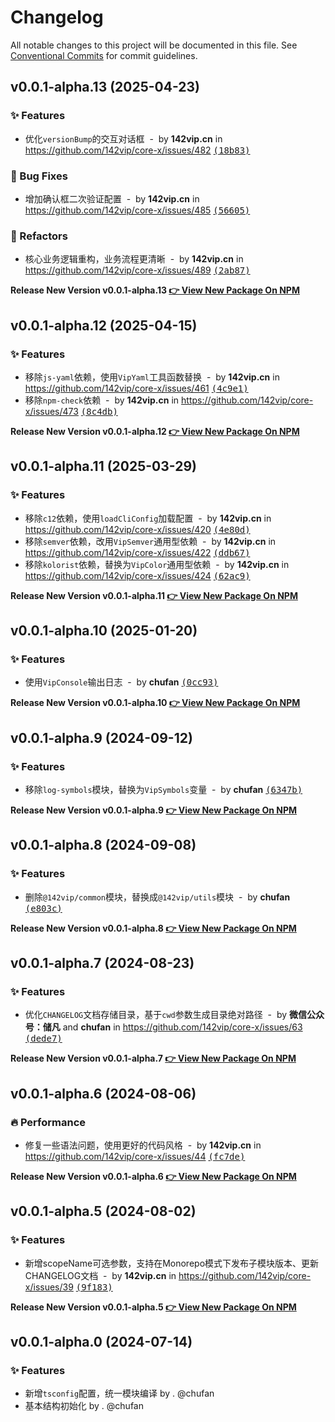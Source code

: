 # Changelog

All notable changes to this project will be documented in this file. See [Conventional Commits](https://conventionalcommits.org) for commit guidelines.

## v0.0.1-alpha.13 (2025-04-23)

### ✨ Features

- 优化`versionBump`的交互对话框 &nbsp;-&nbsp; by **142vip.cn** in https://github.com/142vip/core-x/issues/482 [<samp>(18b83)</samp>](https://github.com/142vip/core-x/commit/18b8352)

### 🐛 Bug Fixes

- 增加确认框二次验证配置 &nbsp;-&nbsp; by **142vip.cn** in https://github.com/142vip/core-x/issues/485 [<samp>(56605)</samp>](https://github.com/142vip/core-x/commit/5660574)

### 💅 Refactors

- 核心业务逻辑重构，业务流程更清晰 &nbsp;-&nbsp; by **142vip.cn** in https://github.com/142vip/core-x/issues/489 [<samp>(2ab87)</samp>](https://github.com/142vip/core-x/commit/2ab878b)

**Release New Version v0.0.1-alpha.13 [👉 View New Package On NPM](https://www.npmjs.com/package/@142vip/release-version)**

## v0.0.1-alpha.12 (2025-04-15)

### ✨ Features

- 移除`js-yaml`依赖，使用`VipYaml`工具函数替换 &nbsp;-&nbsp; by **142vip.cn** in https://github.com/142vip/core-x/issues/461 [<samp>(4c9e1)</samp>](https://github.com/142vip/core-x/commit/4c9e1c0)
- 移除`npm-check`依赖 &nbsp;-&nbsp; by **142vip.cn** in https://github.com/142vip/core-x/issues/473 [<samp>(8c4db)</samp>](https://github.com/142vip/core-x/commit/8c4db14)

**Release New Version v0.0.1-alpha.12 [👉 View New Package On NPM](https://www.npmjs.com/package/@142vip/release-version)**

## v0.0.1-alpha.11 (2025-03-29)

### ✨ Features

- 移除`c12`依赖，使用`loadCliConfig`加载配置 &nbsp;-&nbsp; by **142vip.cn** in https://github.com/142vip/core-x/issues/420 [<samp>(4e80d)</samp>](https://github.com/142vip/core-x/commit/4e80d01)
- 移除`semver`依赖，改用`VipSemver`通用型依赖 &nbsp;-&nbsp; by **142vip.cn** in https://github.com/142vip/core-x/issues/422 [<samp>(ddb67)</samp>](https://github.com/142vip/core-x/commit/ddb672c)
- 移除`kolorist`依赖，替换为`VipColor`通用型依赖 &nbsp;-&nbsp; by **142vip.cn** in https://github.com/142vip/core-x/issues/424 [<samp>(62ac9)</samp>](https://github.com/142vip/core-x/commit/62ac95a)

**Release New Version v0.0.1-alpha.11 [👉 View New Package On NPM](https://www.npmjs.com/package/@142vip/release-version)**

## v0.0.1-alpha.10 (2025-01-20)

### ✨ Features

- 使用`VipConsole`输出日志 &nbsp;-&nbsp; by **chufan** [<samp>(0cc93)</samp>](https://github.com/142vip/core-x/commit/0cc9304)

**Release New Version v0.0.1-alpha.10 [👉 View New Package On NPM](https://www.npmjs.com/package/@142vip/release-version)**

## v0.0.1-alpha.9 (2024-09-12)

### ✨ Features

- 移除`log-symbols`模块，替换为`VipSymbols`变量 &nbsp;-&nbsp; by **chufan** [<samp>(6347b)</samp>](https://github.com/142vip/core-x/commit/6347bc5)

**Release New Version v0.0.1-alpha.9 [👉 View New Package On NPM](https://www.npmjs.com/package/@142vip/release-version)**

## v0.0.1-alpha.8 (2024-09-08)

### ✨ Features

- 删除`@142vip/common`模块，替换成`@142vip/utils`模块 &nbsp;-&nbsp; by **chufan** [<samp>(e803c)</samp>](https://github.com/142vip/core-x/commit/e803c9b)

**Release New Version v0.0.1-alpha.8 [👉 View New Package On NPM](https://www.npmjs.com/package/@142vip/release-version)**

## v0.0.1-alpha.7 (2024-08-23)

### ✨ Features

- 优化`CHANGELOG`文档存储目录，基于`cwd`参数生成目录绝对路径 &nbsp;-&nbsp; by **微信公众号：储凡** and **chufan** in https://github.com/142vip/core-x/issues/63 [<samp>(dede7)</samp>](https://github.com/142vip/core-x/commit/dede731)

**Release New Version v0.0.1-alpha.7 [👉 View New Package On NPM](https://www.npmjs.com/package/@142vip/release-version)**

## v0.0.1-alpha.6 (2024-08-06)

### 🔥 Performance

- 修复一些语法问题，使用更好的代码风格 &nbsp;-&nbsp; by **142vip.cn** in https://github.com/142vip/core-x/issues/44 [<samp>(fc7de)</samp>](https://github.com/142vip/core-x/commit/fc7defc)

**Release New Version v0.0.1-alpha.6 [👉 View New Package On NPM](https://www.npmjs.com/package/@142vip/release-version)**

## v0.0.1-alpha.5 (2024-08-02)

### ✨ Features

- 新增scopeName可选参数，支持在Monorepo模式下发布子模块版本、更新CHANGELOG文档 &nbsp;-&nbsp; by **142vip.cn** in https://github.com/142vip/core-x/issues/39 [<samp>(9f183)</samp>](https://github.com/142vip/core-x/commit/9f18339)

**Release New Version v0.0.1-alpha.5 [👉 View New Package On NPM](https://www.npmjs.com/package/@142vip/release-version)**


## v0.0.1-alpha.0 (2024-07-14)

### ✨ Features

- 新增`tsconfig`配置，统一模块编译 by . @chufan
- 基本结构初始化  by . @chufan
